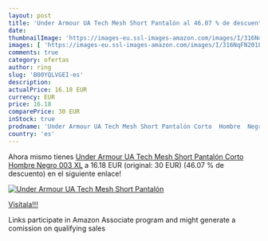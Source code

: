 ```yaml
---
layout: post
title: 'Under Armour UA Tech Mesh Short Pantalón al 46.07 % de descuento'
date: 
thumbnailImage: 'https://images-eu.ssl-images-amazon.com/images/I/316NqFN201L._SL200_.jpg'
images: [ 'https://images-eu.ssl-images-amazon.com/images/I/316NqFN201L._SL200_.jpg' ]
comments: true
category: ofertas
author: ring
slug: 'B00YQLVGEI-es'
description:
actualPrice: 16.18 EUR
currency: EUR
price: 16.18
comparePrice: 30 EUR
inStock: true
prodname: 'Under Armour UA Tech Mesh Short Pantalón Corto  Hombre  Negro  003   XL'
country: 'es'
---
```


Ahora mismo tienes [Under Armour UA Tech Mesh Short Pantalón Corto  Hombre  Negro  003   XL](https://www.amazon.es/dp/B00YQLVGEI/?tag=tolees-21) a 16.18 EUR (original: 30 EUR) (46.07 %  de descuento) en el siguiente enlace!

[![Under Armour UA Tech Mesh Short Pantalón](https://images-eu.ssl-images-amazon.com/images/I/316NqFN201L._SL200_.jpg)](https://www.amazon.es/dp/B00YQLVGEI/?tag=tolees-21)

[Visítala!!!](https://www.amazon.es/dp/B00YQLVGEI/?tag=tolees-21)

Links participate in Amazon Associate program and might generate a comission on qualifying sales
